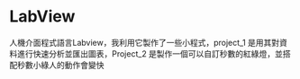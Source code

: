 # LabView
人機介面程式語言Labview，我利用它製作了一些小程式，project_1 是用其對資料進行快速分析並匯出圖表，Project_2 是製作一個可以自訂秒數的紅綠燈，並搭配秒數小綠人的動作會變快
